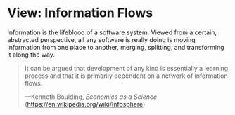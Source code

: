 # View: Information Flows

Information is the lifeblood of a software system. Viewed from a certain, abstracted perspective, all any software is really doing is moving information from one place to another, merging, splitting, and transforming it along the way.

> It can be argued that development of any kind is essentially a learning process and that it is primarily dependent on a network of information flows.
>
> —Kenneth Boulding, _Economics as a Science_ (https://en.wikipedia.org/wiki/Infosphere)

